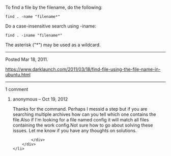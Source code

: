 To find a file by the filename, do the following:
```
find . -name "filename*"
```

Do a case-insensitive search using -iname:
```
find . -iname "filename*"
```

The asterisk ("*") may be used as a wildcard.

---

Posted Mar 18, 2011.

https://www.darklaunch.com/2011/03/18/find-file-using-the-file-name-in-ubuntu.html

---

1 comment

<ol>
    <li>
        <div>
            anonymous &ndash; Oct 19, 2012
            <div>

Thanks for the command.  Perhaps I messid a step but if you are searching multiple archives how can you tell which one contains the file.Also if I'm looking for a file named  config  it will match all files containing the work config.Not sure how to go about solving these issues.  Let me know if you have any thoughts on solutions.

            </div>
        </div>
    </li>
</ol>
